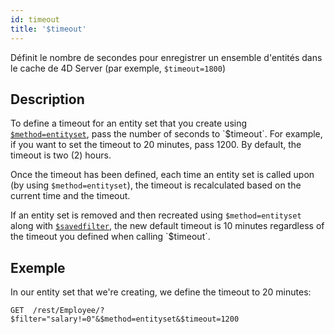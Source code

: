 ```yaml
---
id: timeout
title: '$timeout'
---
```



Définit le nombre de secondes pour enregistrer un ensemble d'entités dans le cache de 4D Server (par exemple, `$timeout=1800`)

## Description

To define a timeout for an entity set that you create using [`$method=entityset`]($method.md#methodentityset), pass the number of seconds to `$timeout`. For example, if you want to set the timeout to 20 minutes, pass 1200. By default, the timeout is two (2) hours.

Once the timeout has been defined, each time an entity set is called upon (by using `$method=entityset`), the timeout is recalculated based on the current time and the timeout.

If an entity set is removed and then recreated using `$method=entityset` along with [`$savedfilter`]($savedfilter.md), the new default timeout is 10 minutes regardless of the timeout you defined when calling `$timeout`.

## Exemple

In our entity set that we're creating, we define the timeout to 20 minutes:

`GET  /rest/Employee/?$filter="salary!=0"&$method=entityset&$timeout=1200`